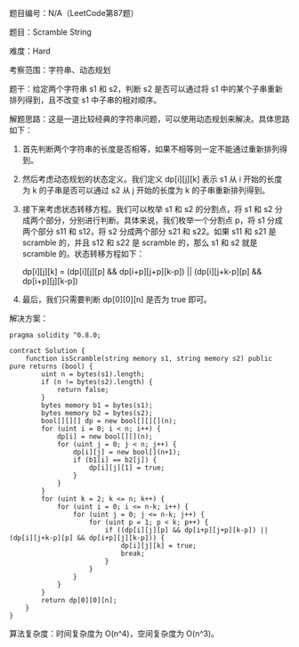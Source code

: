 题目编号：N/A（LeetCode第87题）

题目：Scramble String

难度：Hard

考察范围：字符串、动态规划

题干：给定两个字符串 s1 和 s2，判断 s2 是否可以通过将 s1 中的某个子串重新排列得到，且不改变 s1 中子串的相对顺序。

解题思路：这是一道比较经典的字符串问题，可以使用动态规划来解决。具体思路如下：

1. 首先判断两个字符串的长度是否相等，如果不相等则一定不能通过重新排列得到。

2. 然后考虑动态规划的状态定义。我们定义 dp[i][j][k] 表示 s1 从 i 开始的长度为 k 的子串是否可以通过 s2 从 j 开始的长度为 k 的子串重新排列得到。

3. 接下来考虑状态转移方程。我们可以枚举 s1 和 s2 的分割点，将 s1 和 s2 分成两个部分，分别进行判断。具体来说，我们枚举一个分割点 p，将 s1 分成两个部分 s11 和 s12，将 s2 分成两个部分 s21 和 s22。如果 s11 和 s21 是 scramble 的，并且 s12 和 s22 是 scramble 的，那么 s1 和 s2 就是 scramble 的。状态转移方程如下：

    dp[i][j][k] = (dp[i][j][p] && dp[i+p][j+p][k-p]) || (dp[i][j+k-p][p] && dp[i+p][j][k-p])

4. 最后，我们只需要判断 dp[0][0][n] 是否为 true 即可。

解决方案：

```
pragma solidity ^0.8.0;

contract Solution {
    function isScramble(string memory s1, string memory s2) public pure returns (bool) {
        uint n = bytes(s1).length;
        if (n != bytes(s2).length) {
            return false;
        }
        bytes memory b1 = bytes(s1);
        bytes memory b2 = bytes(s2);
        bool[][][] dp = new bool[][][](n);
        for (uint i = 0; i < n; i++) {
            dp[i] = new bool[][](n);
            for (uint j = 0; j < n; j++) {
                dp[i][j] = new bool[](n+1);
                if (b1[i] == b2[j]) {
                    dp[i][j][1] = true;
                }
            }
        }
        for (uint k = 2; k <= n; k++) {
            for (uint i = 0; i <= n-k; i++) {
                for (uint j = 0; j <= n-k; j++) {
                    for (uint p = 1; p < k; p++) {
                        if ((dp[i][j][p] && dp[i+p][j+p][k-p]) || (dp[i][j+k-p][p] && dp[i+p][j][k-p])) {
                            dp[i][j][k] = true;
                            break;
                        }
                    }
                }
            }
        }
        return dp[0][0][n];
    }
}
```

算法复杂度：时间复杂度为 O(n^4)，空间复杂度为 O(n^3)。